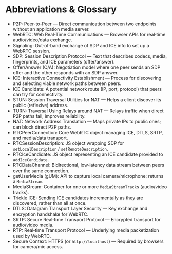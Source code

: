 # Abbreviations & Glossary

- P2P: Peer-to-Peer — Direct communication between two endpoints without an application media server.
- WebRTC: Web Real‑Time Communications — Browser APIs for real‑time audio/video/data exchange.
- Signaling: Out‑of‑band exchange of SDP and ICE info to set up a WebRTC session.
- SDP: Session Description Protocol — Text that describes codecs, media, fingerprints, and ICE parameters (offer/answer).
- Offer/Answer (O/A): Negotiation model where one peer sends an SDP offer and the other responds with an SDP answer.
- ICE: Interactive Connectivity Establishment — Process for discovering and selecting viable network paths between peers.
- ICE Candidate: A potential network route (IP, port, protocol) that peers can try for connectivity.
- STUN: Session Traversal Utilities for NAT — Helps a client discover its public (reflexive) address.
- TURN: Traversal Using Relays around NAT — Relays traffic when direct P2P paths fail; improves reliability.
- NAT: Network Address Translation — Maps private IPs to public ones; can block direct P2P paths.
- RTCPeerConnection: Core WebRTC object managing ICE, DTLS, SRTP, and media/data transport.
- RTCSessionDescription: JS object wrapping SDP for `setLocalDescription` / `setRemoteDescription`.
- RTCIceCandidate: JS object representing an ICE candidate provided to `addIceCandidate`.
- RTCDataChannel: Bidirectional, low‑latency data stream between peers over the same connection.
- getUserMedia (gUM): API to capture local camera/microphone; returns a `MediaStream`.
- MediaStream: Container for one or more `MediaStreamTrack`s (audio/video tracks).
- Trickle ICE: Sending ICE candidates incrementally as they are discovered, rather than all at once.
- DTLS: Datagram Transport Layer Security — Key exchange and encryption handshake for WebRTC.
- SRTP: Secure Real‑time Transport Protocol — Encrypted transport for audio/video media.
- RTP: Real‑time Transport Protocol — Underlying media packetization used by WebRTC.
- Secure Context: HTTPS (or `http://localhost`) — Required by browsers for camera/mic access.

